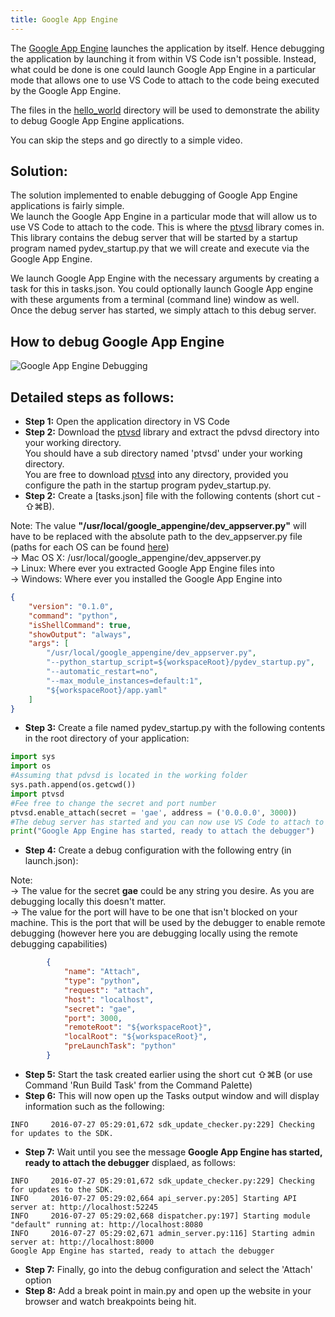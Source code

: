 ```yaml
---
title: Google App Engine
---
```


The [Google App Engine](https://cloud.google.com/appengine/downloads#Google_App_Engine_SDK_for_Python) launches the application by itself. Hence debugging the application by launching it from within VS Code isn't possible. Instead, what could be done is one could launch Google App Engine in a particular mode that allows one to use VS Code to attach to the code being executed by the Google App Engine.

The files in the [hello_world](https://github.com/GoogleCloudPlatform/python-docs-samples/tree/master/appengine/standard/hello_world) directory will be used to demonstrate the ability to debug Google App Engine applications.

You can skip the steps and go directly to a simple video.

## Solution:
The solution implemented to enable debugging of Google App Engine applications is fairly simple.   
We launch the Google App Engine in a particular mode that will allow us to use VS Code to attach to the code.
This is where the [ptvsd](https://pypi.python.org/pypi/ptvsd) library comes in. This library contains the debug server that will be started by a startup program named pydev_startup.py that we will create and execute via the Google App Engine.

We launch Google App Engine with the necessary arguments by creating a task for this in tasks.json.
You could optionally launch Google App engine with these arguments from a terminal (command line) window as well.  
Once the debug server has started, we simply attach to this debug server.

## How to debug Google App Engine
![Google App Engine Debugging](https://raw.githubusercontent.com/DonJayamanne/pythonVSCode/master/images/debugGAE.gif)
  

## Detailed steps as follows:
- **Step 1:** Open the application directory in VS Code 
- **Step 2:** Download the [ptvsd](https://pypi.python.org/pypi/ptvsd) library and extract the pdvsd directory into your working directory.  
You should have a sub directory named 'ptvsd' under your working directory.     
You are free to download [ptvsd](https://pypi.python.org/pypi/ptvsd) into any directory, provided you configure the path in the startup program pydev_startup.py.   
- **Step 2:** Create a [tasks.json] file with the following contents (short cut - ⇧⌘B).  

Note: The value **"/usr/local/google_appengine/dev_appserver.py"** will have to be replaced with the absolute path to the dev_appserver.py file (paths for each OS can be found [here](https://cloud.google.com/appengine/downloads#Google_App_Engine_SDK_for_Python))  
  -> Mac OS X: /usr/local/google_appengine/dev_appserver.py   
  -> Linux: Where ever you extracted Google App Engine files into  
  -> Windows: Where ever you installed the Google App Engine into  
 
```json
{
    "version": "0.1.0",
    "command": "python",
    "isShellCommand": true,
    "showOutput": "always",
    "args": [
        "/usr/local/google_appengine/dev_appserver.py",
        "--python_startup_script=${workspaceRoot}/pydev_startup.py",
        "--automatic_restart=no",
        "--max_module_instances=default:1",
        "${workspaceRoot}/app.yaml"
    ]
}
```
- **Step 3:** Create a file named pydev_startup.py with the following contents in the root directory of your application:
```python
import sys
import os
#Assuming that pdvsd is located in the working folder
sys.path.append(os.getcwd()) 
import ptvsd
#Fee free to change the secret and port number 
ptvsd.enable_attach(secret = 'gae', address = ('0.0.0.0', 3000))
#The debug server has started and you can now use VS Code to attach to the application for debugging
print("Google App Engine has started, ready to attach the debugger")
```
- **Step 4:** Create a debug configuration with the following entry (in launch.json): 
  
Note:   
  -> The value for the secret **gae** could be any string you desire. As you are debugging locally this doesn't matter.   
  -> The value for the port will have to be one that isn't blocked on your machine. This is the port that will be used by the debugger to enable remote debugging (however here you are debugging locally using the remote debugging capabilities)  
  
```json
        {
            "name": "Attach",
            "type": "python",
            "request": "attach",
            "host": "localhost",
            "secret": "gae",
            "port": 3000,
            "remoteRoot": "${workspaceRoot}",
            "localRoot": "${workspaceRoot}",
            "preLaunchTask": "python"
        }
```
- **Step 5:** Start the task created earlier using the short cut ⇧⌘B (or use Command 'Run Build Task' from the Command Palette)
- **Step 6:** This will now open up the Tasks output window and will display information such as the following:
```
INFO     2016-07-27 05:29:01,672 sdk_update_checker.py:229] Checking for updates to the SDK.
```
- **Step 7:** Wait until you see the message **Google App Engine has started, ready to attach the debugger** displaed, as follows:
```
INFO     2016-07-27 05:29:01,672 sdk_update_checker.py:229] Checking for updates to the SDK.
INFO     2016-07-27 05:29:02,664 api_server.py:205] Starting API server at: http://localhost:52245
INFO     2016-07-27 05:29:02,668 dispatcher.py:197] Starting module "default" running at: http://localhost:8080
INFO     2016-07-27 05:29:02,671 admin_server.py:116] Starting admin server at: http://localhost:8000
Google App Engine has started, ready to attach the debugger
```
- **Step 7:** Finally, go into the debug configuration and select the 'Attach' option
- **Step 8:** Add a break point in main.py and open up the website in your browser and watch breakpoints being hit.